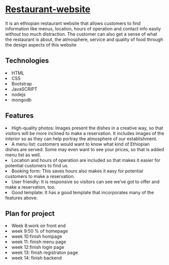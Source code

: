<h1> <a href="https://habesha-restaurant.glitch.me/">Restaurant-website</a></h1>

<p> It is an ethiopian restaurant website that allows customers to find information like menus, location, hours of operation and contact info easily without too much distraction. The customer can also get a sense of what the restaurant is about, the atmosphere, service and quality of food through the design aspects of this website</p> 
<h2>Technologies</h2>
<li>HTML</li>
<li>CSS</li>
<li>Bootstrap</li>
<li>JavaSCRIPT</li>
<li>nodejs</li>
<li>mongodb</li>

<h2> Features</h2>
<li> High-quality photos: Images present the dishes in a creative way, so that visitors will be more inclined to make a reservation. It includes images of the interior so as they can help portray the atmosphere of our establishment. </li>
<li>A menu list: customers would want to know what kind of Ethiopian dishes are served. Some may even want to see your prices, so that is added menu list as well.</li>
<li>Location and hours of operation are included so that makes it easier for potential customers to find us.</li>
<li>Booking form: This saves hours also makes it easy for potential customers to make a reservation.</li>
<li>User friendly: It is responsive so visitors can see we’ve got to offer and make a reservation, too.</li>
<li>Good template: It has a good template that incorporates many of the features above.</li>
<h2>Plan for project</h2>
<li>Week 8:work on front end</li>
<li>week 9:50 % of homepage </li>
<li>week 10:finish hompage</li>
<li>week 11: finish menu page</li>
<li>week 12:finish login page</li>
<li>week 13: finish registraton page</li>
<li>week 14: finish backend</li>
